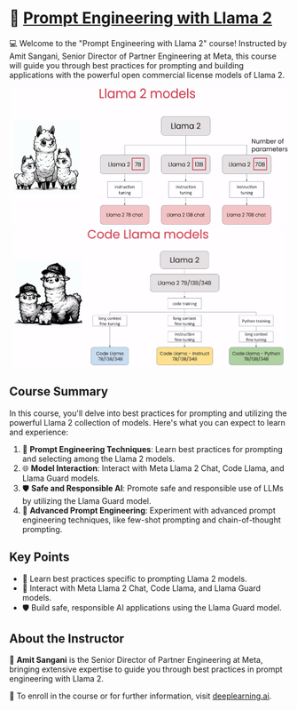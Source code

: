 # 🚀 [Prompt Engineering with Llama 2](https://www.deeplearning.ai/short-courses/prompt-engineering-with-llama-2/)

💻 Welcome to the "Prompt Engineering with Llama 2" course! Instructed by Amit Sangani, Senior Director of Partner Engineering at Meta, this course will guide you through best practices for prompting and building applications with the powerful open commercial license models of Llama 2.

<p align="center">
<img src="images/1_2.png" height="250"> 
<img src="images/1_3.png" height="250"> 
</p>

## Course Summary
In this course, you'll delve into best practices for prompting and utilizing the powerful Llama 2 collection of models. Here's what you can expect to learn and experience:

1. 🤖 **Prompt Engineering Techniques**: Learn best practices for prompting and selecting among the Llama 2 models.
2. 🌐 **Model Interaction**: Interact with Meta Llama 2 Chat, Code Llama, and Llama Guard models.
3. 🛡️ **Safe and Responsible AI**: Promote safe and responsible use of LLMs by utilizing the Llama Guard model.
4. 🔄 **Advanced Prompt Engineering**: Experiment with advanced prompt engineering techniques, like few-shot prompting and chain-of-thought prompting.

## Key Points
- 🔎 Learn best practices specific to prompting Llama 2 models.
- 🤖 Interact with Meta Llama 2 Chat, Code Llama, and Llama Guard models.
- 🛡️ Build safe, responsible AI applications using the Llama Guard model.

## About the Instructor
🌟 **Amit Sangani** is the Senior Director of Partner Engineering at Meta, bringing extensive expertise to guide you through best practices in prompt engineering with Llama 2.

🔗 To enroll in the course or for further information, visit [deeplearning.ai](https://www.deeplearning.ai/short-courses).
